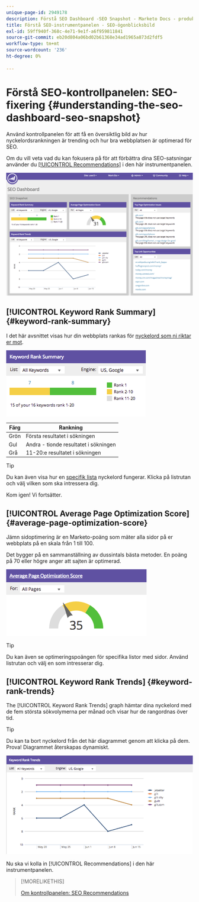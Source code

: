 ```yaml
---
unique-page-id: 2949178
description: Förstå SEO Dashboard -SEO Snapshot - Marketo Docs - produktdokumentation
title: Förstå SEO-instrumentpanelen - SEO-ögonblicksbild
exl-id: 59ff940f-368c-4e71-9e1f-a6f959811841
source-git-commit: eb20d804a06bd02b61368e34ad1965a873d2fdf5
workflow-type: tm+mt
source-wordcount: '236'
ht-degree: 0%

---
```


# Förstå SEO-kontrollpanelen: SEO-fixering {#understanding-the-seo-dashboard-seo-snapshot}

Använd kontrollpanelen för att få en översiktlig bild av hur nyckelordsrankningen är trending och hur bra webbplatsen är optimerad för SEO.

Om du vill veta vad du kan fokusera på för att förbättra dina SEO-satsningar använder du [[!UICONTROL Recommendations]](/help/marketo/product-docs/additional-apps/seo/understanding-seo/understanding-the-seo-dashboard-seo-recommendations.md) i den här instrumentpanelen.

![](assets/image2014-9-17-21-3a32-3a22.png)

## [!UICONTROL Keyword Rank Summary] {#keyword-rank-summary}

I det här avsnittet visas hur din webbplats rankas för [nyckelord som ni riktar er mot](/help/marketo/product-docs/additional-apps/seo/keywords/seo-add-keywords.md).

![](assets/image2014-9-17-21-3a34-3a5.png)

| Färg | Rankning |
|---|---|
| Grön | Första resultatet i sökningen |
| Gul | Andra - tionde resultatet i sökningen |
| Grå | 11-20:e resultatet i sökningen |

>[!TIP]
>
>Du kan även visa hur en [specifik lista](/help/marketo/product-docs/additional-apps/seo/keywords/seo-add-remove-keywords-from-a-list.md) nyckelord fungerar. Klicka på listrutan och välj vilken som ska intressera dig.

Kom igen! Vi fortsätter.

## [!UICONTROL Average Page Optimization Score] {#average-page-optimization-score}

Jämn sidoptimering är en Marketo-poäng som mäter alla sidor på er webbplats på en skala från 1 till 100.

Det bygger på en sammanställning av dussintals bästa metoder. En poäng på 70 eller högre anger att sajten är optimerad.

![](assets/image2014-9-17-21-3a35-3a55.png)

>[!TIP]
>
>Du kan även se optimeringspoängen för specifika listor med sidor. Använd listrutan och välj en som intresserar dig.

## [!UICONTROL Keyword Rank Trends] {#keyword-rank-trends}

The [!UICONTROL Keyword Rank Trends] graph hämtar dina nyckelord med de fem största sökvolymerna per månad och visar hur de rangordnas över tid.

>[!TIP]
>
>Du kan ta bort nyckelord från det här diagrammet genom att klicka på dem. Prova! Diagrammet återskapas dynamiskt.

![](assets/image2014-9-17-21-3a37-3a1.png)

Nu ska vi kolla in [!UICONTROL Recommendations] i den här instrumentpanelen.

>[!MORELIKETHIS]
>
>[Om kontrollpanelen: SEO Recommendations](/help/marketo/product-docs/additional-apps/seo/understanding-seo/understanding-the-seo-dashboard-seo-recommendations.md)
